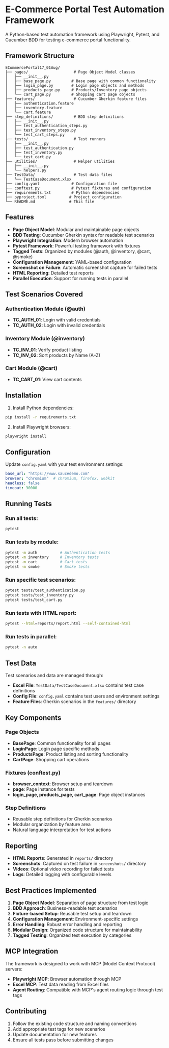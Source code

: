 # E-Commerce Portal Test Automation Framework

A Python-based test automation framework using Playwright, Pytest, and Cucumber BDD for testing e-commerce portal functionality.

## Framework Structure

```
ECommercePortal17_01Aug/
├── pages/                    # Page Object Model classes
│   ├── __init__.py
│   ├── base_page.py         # Base page with common functionality
│   ├── login_page.py        # Login page objects and methods
│   ├── products_page.py     # Products/Inventory page objects
│   └── cart_page.py         # Shopping cart page objects
├── features/                 # Cucumber Gherkin feature files
│   ├── authentication.feature
│   ├── inventory.feature
│   └── cart.feature
├── step_definitions/         # BDD step definitions
│   ├── __init__.py
│   ├── test_authentication_steps.py
│   ├── test_inventory_steps.py
│   └── test_cart_steps.py
├── tests/                    # Test runners
│   ├── __init__.py
│   ├── test_authentication.py
│   ├── test_inventory.py
│   └── test_cart.py
├── utilities/                # Helper utilities
│   ├── __init__.py
│   └── helpers.py
├── TestData/                 # Test data files
│   └── TestCaseDocument.xlsx
├── config.yaml              # Configuration file
├── conftest.py              # Pytest fixtures and configuration
├── requirements.txt         # Python dependencies
├── pyproject.toml          # Project configuration
└── README.md               # This file
```

## Features

- **Page Object Model**: Modular and maintainable page objects
- **BDD Testing**: Cucumber Gherkin syntax for readable test scenarios
- **Playwright Integration**: Modern browser automation
- **Pytest Framework**: Powerful testing framework with fixtures
- **Tagged Tests**: Organized by modules (@auth, @inventory, @cart, @smoke)
- **Configuration Management**: YAML-based configuration
- **Screenshot on Failure**: Automatic screenshot capture for failed tests
- **HTML Reporting**: Detailed test reports
- **Parallel Execution**: Support for running tests in parallel

## Test Scenarios Covered

### Authentication Module (@auth)
- **TC_AUTH_01**: Login with valid credentials
- **TC_AUTH_02**: Login with invalid credentials

### Inventory Module (@inventory)
- **TC_INV_01**: Verify product listing
- **TC_INV_02**: Sort products by Name (A–Z)

### Cart Module (@cart)
- **TC_CART_01**: View cart contents

## Installation

1. Install Python dependencies:
```bash
pip install -r requirements.txt
```

2. Install Playwright browsers:
```bash
playwright install
```

## Configuration

Update `config.yaml` with your test environment settings:

```yaml
base_url: "https://www.saucedemo.com"
browser: "chromium"  # chromium, firefox, webkit
headless: false
timeout: 30000
```

## Running Tests

### Run all tests:
```bash
pytest
```

### Run tests by module:
```bash
pytest -m auth          # Authentication tests
pytest -m inventory     # Inventory tests  
pytest -m cart          # Cart tests
pytest -m smoke         # Smoke tests
```

### Run specific test scenarios:
```bash
pytest tests/test_authentication.py
pytest tests/test_inventory.py
pytest tests/test_cart.py
```

### Run tests with HTML report:
```bash
pytest --html=reports/report.html --self-contained-html
```

### Run tests in parallel:
```bash
pytest -n auto
```

## Test Data

Test scenarios and data are managed through:
- **Excel File**: `TestData/TestCaseDocument.xlsx` contains test case definitions
- **Config File**: `config.yaml` contains test users and environment settings
- **Feature Files**: Gherkin scenarios in the `features/` directory

## Key Components

### Page Objects
- **BasePage**: Common functionality for all pages
- **LoginPage**: Login page specific methods
- **ProductsPage**: Product listing and sorting functionality
- **CartPage**: Shopping cart operations

### Fixtures (conftest.py)
- **browser_context**: Browser setup and teardown
- **page**: Page instance for tests
- **login_page, products_page, cart_page**: Page object instances

### Step Definitions
- Reusable step definitions for Gherkin scenarios
- Modular organization by feature area
- Natural language interpretation for test actions

## Reporting

- **HTML Reports**: Generated in `reports/` directory
- **Screenshots**: Captured on test failure in `screenshots/` directory
- **Videos**: Optional video recording for failed tests
- **Logs**: Detailed logging with configurable levels

## Best Practices Implemented

1. **Page Object Model**: Separation of page structure from test logic
2. **BDD Approach**: Business-readable test scenarios
3. **Fixture-based Setup**: Reusable test setup and teardown
4. **Configuration Management**: Environment-specific settings
5. **Error Handling**: Robust error handling and reporting
6. **Modular Design**: Organized code structure for maintainability
7. **Tagged Testing**: Organized test execution by categories

## MCP Integration

The framework is designed to work with MCP (Model Context Protocol) servers:
- **Playwright MCP**: Browser automation through MCP
- **Excel MCP**: Test data reading from Excel files
- **Agent Routing**: Compatible with MCP's agent routing logic through test tags

## Contributing

1. Follow the existing code structure and naming conventions
2. Add appropriate test tags for new scenarios
3. Update documentation for new features
4. Ensure all tests pass before submitting changes
